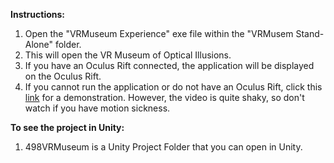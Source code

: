 **Instructions:**  
1. Open the "VRMuseum Experience" exe file within the "VRMusem Stand-Alone" folder.  
2. This will open the VR Museum of Optical Illusions.  
3. If you have an Oculus Rift connected, the application will be displayed on the Oculus Rift.  
4. If you cannot run the application or do not have an Oculus Rift, click this [link](https://youtu.be/jIAn0w01fxI) for a demonstration. However, the video is quite shaky, so don't watch if you have motion sickness.  

**To see the project in Unity:**  
1. 498VRMuseum is a Unity Project Folder that you can open in Unity.  
